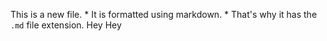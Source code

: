 This is a new file. * It is formatted using markdown. * That's why it has the `.md` file extension. Hey Hey
